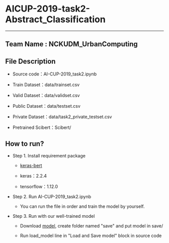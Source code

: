 # AICUP-2019-task2-Abstract_Classification  
***
## Team Name : NCKUDM_UrbanComputing  
## File Description
+ Source code：AI-CUP-2019_task2.ipynb  
   
+ Train Dataset：data/trainset.csv  
    
+ Valid Dataset：data/validset.csv  
   
+ Public Dataset：data/testset.csv  
   
+ Private Dataset：data/task2_private_testset.csv  
   
+ Pretrained Scibert：Scibert/  
## How to run?
+ Step 1. Install requirement package  
   
  + [keras-bert](https://github.com/CyberZHG/keras-bert)  
    
  + keras：2.2.4  
    
  + tensorflow：1.12.0  
    
+ Step 2. Run AI-CUP-2019_task2.ipynb  
   
  + You can run the file in order and train the model by yourself.  
    
+ Step 3. Run with our well-trained model
    
  + Download [model](https://drive.google.com/open?id=1_IoF1hW-55WtoukyAsfNefeY5tHI4szW), create folder named "save" and put model in save/  
  
  + Run load_model line in "Load and Save model" block in source code

